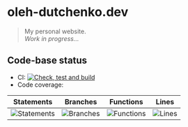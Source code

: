 # oleh-dutchenko.dev

> My personal website.  
> _Work in progress..._

## Code-base status

- CI: [![Check, test and build](https://github.com/OlehDutchenko/oleh-dutchenko.dev/actions/workflows/ci.yml/badge.svg)](https://github.com/OlehDutchenko/oleh-dutchenko.dev/actions/workflows/ci.yml)
- Code coverage:

| Statements                                                                         | Branches                                                                   | Functions                                                                        | Lines                                                                   |
| ---------------------------------------------------------------------------------- | -------------------------------------------------------------------------- | -------------------------------------------------------------------------------- | ----------------------------------------------------------------------- |
| ![Statements](https://img.shields.io/badge/statements-29.82%25-red.svg?style=flat) | ![Branches](https://img.shields.io/badge/branches-0%25-red.svg?style=flat) | ![Functions](https://img.shields.io/badge/functions-27.58%25-red.svg?style=flat) | ![Lines](https://img.shields.io/badge/lines-30.9%25-red.svg?style=flat) |


